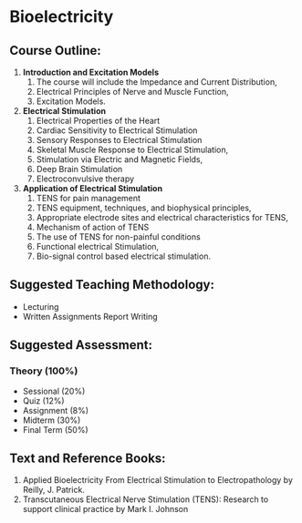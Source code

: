 # **Bioelectricity**
## **Course Outline:**
1. **Introduction and Excitation Models**
   1. The course will include the Impedance and Current Distribution,
   1. Electrical Principles of Nerve and Muscle Function,
   1. Excitation Models.
1. **Electrical Stimulation**
   1. Electrical Properties of the Heart
   1. Cardiac Sensitivity to Electrical Stimulation
   1. Sensory Responses to Electrical Stimulation
   1. Skeletal Muscle Response to Electrical Stimulation,
   1. Stimulation via Electric and Magnetic Fields,
   1. Deep Brain Stimulation
   1. Electroconvulsive therapy
1. **Application of Electrical Stimulation**
   1. TENS for pain management
   1. TENS equipment, techniques, and biophysical principles,
   1. Appropriate electrode sites and electrical characteristics for TENS,
   1. Mechanism of action of TENS
   1. The use of TENS for non-painful conditions
   1. Functional electrical Stimulation,
   1. Bio-signal control based electrical stimulation.
## **Suggested Teaching Methodology:**
- Lecturing
- Written Assignments Report Writing
## **Suggested Assessment:**
### **Theory (100%)**
- Sessional (20%)
- Quiz (12%)
- Assignment (8%)
- Midterm (30%)
- Final Term (50%)

 
## **Text and Reference Books:**
1. Applied Bioelectricity From Electrical Stimulation to Electropathology by Reilly, J. Patrick.
1. Transcutaneous Electrical Nerve Stimulation (TENS): Research to support clinical practice by Mark I. Johnson
